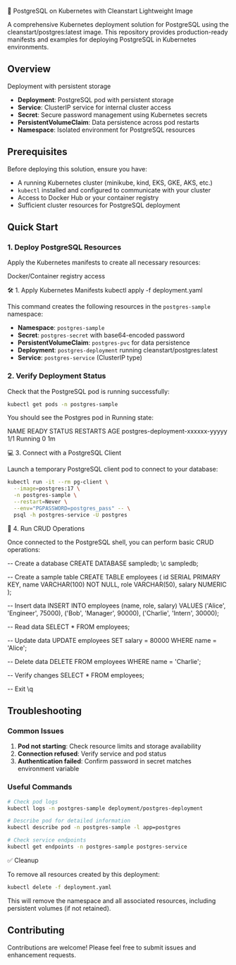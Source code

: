 🚀 PostgreSQL on Kubernetes with Cleanstart Lightweight Image

A comprehensive Kubernetes deployment solution for PostgreSQL using the cleanstart/postgres:latest image. This repository provides production-ready manifests and examples for deploying PostgreSQL in Kubernetes environments.

## Overview

Deployment with persistent storage

- **Deployment**: PostgreSQL pod with persistent storage
- **Service**: ClusterIP service for internal cluster access
- **Secret**: Secure password management using Kubernetes secrets
- **PersistentVolumeClaim**: Data persistence across pod restarts
- **Namespace**: Isolated environment for PostgreSQL resources

## Prerequisites

Before deploying this solution, ensure you have:

- A running Kubernetes cluster (minikube, kind, EKS, GKE, AKS, etc.)
- `kubectl` installed and configured to communicate with your cluster
- Access to Docker Hub or your container registry
- Sufficient cluster resources for PostgreSQL deployment

## Quick Start

### 1. Deploy PostgreSQL Resources

Apply the Kubernetes manifests to create all necessary resources:

Docker/Container registry access

🛠️ 1. Apply Kubernetes Manifests
kubectl apply -f deployment.yaml

This command creates the following resources in the `postgres-sample` namespace:

- **Namespace**: `postgres-sample`
- **Secret**: `postgres-secret` with base64-encoded password
- **PersistentVolumeClaim**: `postgres-pvc` for data persistence
- **Deployment**: `postgres-deployment` running cleanstart/postgres:latest
- **Service**: `postgres-service` (ClusterIP type)

### 2. Verify Deployment Status

Check that the PostgreSQL pod is running successfully:

```bash
kubectl get pods -n postgres-sample
```


You should see the Postgres pod in Running state:

NAME                                   READY   STATUS    RESTARTS   AGE
postgres-deployment-xxxxxx-yyyyy       1/1     Running   0          1m

💻 3. Connect with a PostgreSQL Client

Launch a temporary PostgreSQL client pod to connect to your database:

```bash
kubectl run -it --rm pg-client \
  --image=postgres:17 \
  -n postgres-sample \
  --restart=Never \
  --env="PGPASSWORD=postgres_pass" -- \
  psql -h postgres-service -U postgres
```

📝 4. Run CRUD Operations

Once connected to the PostgreSQL shell, you can perform basic CRUD operations:

-- Create a database
CREATE DATABASE sampledb;
\c sampledb;

-- Create a sample table
CREATE TABLE employees (
    id SERIAL PRIMARY KEY,
    name VARCHAR(100) NOT NULL,
    role VARCHAR(50),
    salary NUMERIC
);

-- Insert data
INSERT INTO employees (name, role, salary) VALUES
  ('Alice', 'Engineer', 75000),
  ('Bob', 'Manager', 90000),
  ('Charlie', 'Intern', 30000);

-- Read data
SELECT * FROM employees;

-- Update data
UPDATE employees SET salary = 80000 WHERE name = 'Alice';

-- Delete data
DELETE FROM employees WHERE name = 'Charlie';

-- Verify changes
SELECT * FROM employees;

-- Exit
\q

## Troubleshooting

### Common Issues

1. **Pod not starting**: Check resource limits and storage availability
2. **Connection refused**: Verify service and pod status
3. **Authentication failed**: Confirm password in secret matches environment variable

### Useful Commands

```bash
# Check pod logs
kubectl logs -n postgres-sample deployment/postgres-deployment

# Describe pod for detailed information
kubectl describe pod -n postgres-sample -l app=postgres

# Check service endpoints
kubectl get endpoints -n postgres-sample postgres-service
```

✅ Cleanup

To remove all resources created by this deployment:

```bash
kubectl delete -f deployment.yaml
```

This will remove the namespace and all associated resources, including persistent volumes (if not retained).

## Contributing

Contributions are welcome! Please feel free to submit issues and enhancement requests.


